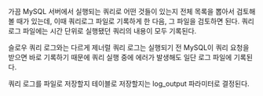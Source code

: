 가끔 MySQL 서버에서 실행되는 쿼리로 어떤 것들이 있는지 전체 목록을 뽑아서 검토해 볼 때가 있는데, 이때 쿼리로그 파일로 기록하게 한 다음, 그 파일을 검토하면 된다. 쿼리로그 파일에는 시간 단위로 실행됐던 쿼리의 내용이 모두 기록된다.

슬로우 쿼리 로그와는 다르게 제너럴 쿼리 로그는 실행되기 전 MySQL이 쿼리 요청을 받으면 바로 기록하기 때문에 쿼리 실행 중에 에러가 발생해도 일단 로그 파일에 기록된다.

쿼리 로그를 파일로 저장할지 테이블로 저장할지는 log_output 파라미터로 결정된다.